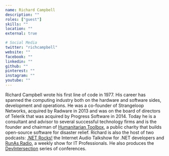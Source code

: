 ```yaml
---
name: Richard Campbell
description: ""
roles: ["guest"]
skills: ""
location: ""
external: true

# Social Media
twitter: "richcampbell"
website: ""
facebook: ""
linkedin: ""
github: ""
pinterest: ""
instagram: ""
youtube: ""
---
```

Richard Campbell wrote his first line of code in 1977. His career has spanned the computing industry both on the hardware and software sides, development and operations. He was a co-founder of Strangeloop Networks, acquired by Radware in 2013 and was on the board of directors of Telerik that was acquired by Progress Software in 2014. Today he is a consultant and advisor to several successful technology firms and is the founder and chairman of <a href="https://www.htbox.org/">Humanitarian Toolbox</a>, a public charity that builds open-source software for disaster relief. Richard is also the host of two podcasts: <a href="https://www.dotnetrocks.com/">.NET Rocks!</a> the Internet Audio Talkshow for .NET developers and <a href="http://www.runasradio.com/">RunAs Radio</a>, a weekly show for IT Professionals. He also produces the <a href="https://www.devintersection.com/">DevIntersection</a> series of conferences.
<!--more-->

